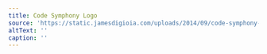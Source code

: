 ```yaml
---
title: Code Symphony Logo
source: 'https://static.jamesdigioia.com/uploads/2014/09/code-symphony-logo.png'
altText: ''
caption: ''
---
```



